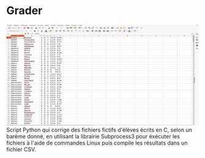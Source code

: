 # Grader

<img src="https://raw.githubusercontent.com/4blk13/Grader/main/Screenshot.PNG"/>
Script Python qui corrige des fichiers fictifs d'élèves écrits en C, selon un barème donné, en utilisant la librairie Subprocess3 pour éxécuter les fichiers à l'aide de commandes Linux puis compile les résultats dans un fichier CSV.
